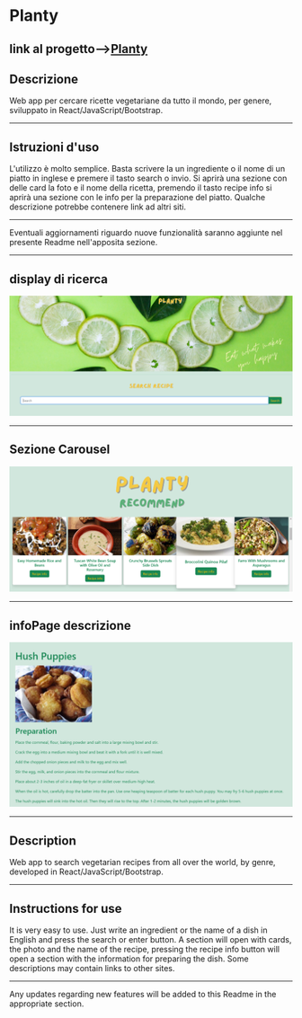 # **Planty** 

## link al progetto-->[Planty](https://planty-food.netlify.app/)

## **Descrizione**  

Web app per cercare ricette vegetariane da tutto il mondo, per genere, sviluppato in React/JavaScript/Bootstrap. 

---

## **Istruzioni d'uso** 

L'utilizzo è molto semplice.
Basta scrivere la un ingrediente o il nome di un piatto in inglese e premere il tasto search o invio.
Si aprirà una sezione con delle card la foto e il nome della ricetta, premendo il tasto recipe info si aprirà una sezione con le info per la preparazione del piatto.
Qualche descrizione potrebbe contenere link ad altri siti. 

--- 

Eventuali aggiornamenti riguardo nuove funzionalità saranno aggiunte nel presente Readme nell'apposita sezione. 

--- 

##  display di ricerca

![search](/assets/Screenshot%202025-02-11%20123159.png) 

--- 

## Sezione Carousel 

![carousel](/assets/Screenshot%202025-02-11%20123237.png)

---

## infoPage descrizione 

![info](/assets/Screenshot%202025-02-11%20123258.png)

---

## **Description**

Web app to search vegetarian recipes from all over the world, by genre, developed in React/JavaScript/Bootstrap.

---

## **Instructions for use** 

It is very easy to use.
Just write an ingredient or the name of a dish in English and press the search or enter button.
A section will open with cards, the photo and the name of the recipe, pressing the recipe info button will open a section with the information for preparing the dish.
Some descriptions may contain links to other sites.

---

Any updates regarding new features will be added to this Readme in the appropriate section.
